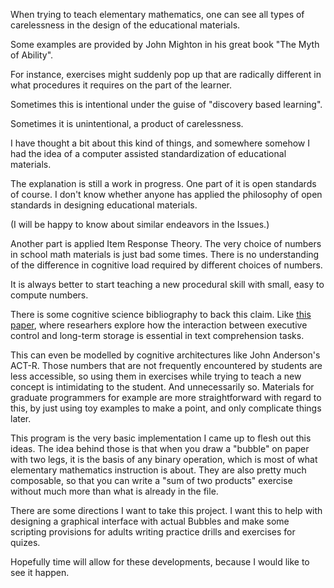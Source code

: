 
When trying to teach elementary mathematics, one can see all types of carelessness in the design of the educational materials.

Some examples are provided by John Mighton in his great book "The Myth of Ability".

For instance, exercises might suddenly pop up that are radically different in what procedures it requires on the part of the learner.

Sometimes this is intentional under the guise of "discovery based learning". 

Sometimes it is unintentional, a product of carelessness.

I have thought a bit about this kind of things, and somewhere somehow I had the idea of a computer assisted standardization of educational materials.

The explanation is still a work in progress. One part of it is open standards of course. I don't know whether anyone has applied the philosophy of open standards in designing educational materials.

(I will be happy to know about similar endeavors in the Issues.)

Another part is applied Item Response Theory. The very choice of numbers in school math materials is just bad some times. There is no understanding of the difference in cognitive load required by different choices of numbers.

It is always better to start teaching a new procedural skill with small, easy to compute numbers.

There is some cognitive science bibliography to back this claim. Like [this paper](https://psycnet.apa.org/record/2000-03223-001), where researhers explore how the interaction between executive control and long-term storage is essential in text comprehension tasks.

This can even be modelled by cognitive architectures like John Anderson's ACT-R. Those numbers that are not frequently encountered by students are less accessible, so using them in exercises while trying to teach a new concept is intimidating to the student. And unnecessarily so. Materials for graduate programmers for example are more straightforward with regard to this, by just using toy examples to make a point, and only complicate things later.

This program is the very basic implementation I came up to flesh out this ideas. The idea behind those is that when you draw a "bubble" on paper with two legs, it is the basis of any binary operation, which is most of what elementary mathematics instruction is about. They are also pretty much composable, so that you can write a "sum of two products" exercise without much more than what is already in the file.

There are some directions I want to take this project. I want this to help with designing a graphical interface with actual Bubbles and make some scripting provisions for adults writing practice drills and exercises for quizes.

Hopefully time will allow for these developments, because I would like to see it happen.
